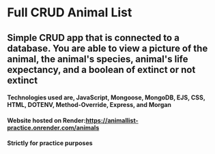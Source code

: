 # Full CRUD Animal List

## Simple CRUD app that is connected to a database. You are able to view a picture of the animal, the animal's species, animal's life expectancy, and a boolean of extinct or not extinct

#### Technologies used are, JavaScript, Mongoose, MongoDB, EJS, CSS, HTML, DOTENV, Method-Override, Express, and Morgan

#### Website hosted on Render:https://animallist-practice.onrender.com/animals 

#### Strictly for practice purposes